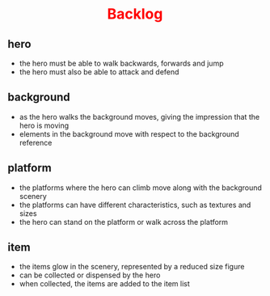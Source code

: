#  <span style="color:red"> <center> Backlog </center> </span>

## hero

- the hero must be able to walk backwards, forwards and jump
- the hero must also be able to attack and defend

## background

- as the hero walks the background moves, giving the impression that the hero is moving
- elements in the background move with respect to the background reference

## platform

- the platforms where the hero can climb move along with the background scenery
- the platforms can have different characteristics, such as textures and sizes
- the hero can stand on the platform or walk across the platform

## item

- the items glow in the scenery, represented by a reduced size figure
- can be collected or dispensed by the hero
- when collected, the items are added to the item list
